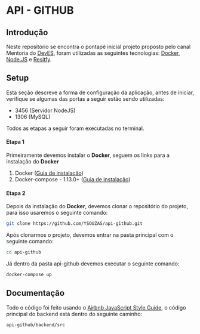 **API - GITHUB**
===================

## **Introdução**

Neste repositório se encontra o pontapé inicial projeto proposto pelo canal Mentoria do [DevES](https://devescom.herokuapp.com),  foram utilizadas as seguintes tecnologias: [Docker](https://github.com/docker), [Node.JS](https://github.com/nodejs/node) e [Resitfy](https://github.com/restify/node-restify).

## **Setup**

Esta seção descreve a forma de configuração da aplicação, antes de iniciar, verifique se algumas das portas a seguir estão sendo utilizadas:

 - 3456 (Servidor NodeJS)
 - 1306 (MySQL)

Todos as etapas a seguir foram executadas no terminal.

#### **Etapa 1**
Primeiramente devemos instalar o **Docker**, seguem os links para a instalação do **Docker**

 1. Docker ([Guia de instalação](https://docs.docker.com/engine/installation/))
 2. Docker-compose - 1.13.0+ ([Guia de instalação](https://docs.docker.com/compose/install/))

#### **Etapa 2**
Depois da instalação do **Docker**, devemos clonar o repositório do projeto, para isso usaremos o seguinte comando:

```sh
git clone https://github.com/YSOUZAS/api-github.git
```
Após clonarmos o projeto, devemos entrar na pasta principal com o seguinte comando:
```sh
cd api-github
```
Já dentro da pasta api-github devemos executar o seguinte comando:

```sh
docker-compose up
```



## **Documentação**

Todo o código foi feito usando o  [Airbnb JavaScript Style Guide](https://github.com/airbnb/javascript), o código principal do backend está dentro do seguinte caminho:
```sh
api-github/backend/src
```